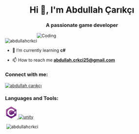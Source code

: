 <h1 align="center">Hi 👋, I'm Abdullah Çarıkçı</h1>
<h3 align="center">A passionate game developer</h3>

<img align="right" alt="Coding" width="400" src="https://i.pinimg.com/originals/e4/26/70/e426702edf874b181aced1e2fa5c6cde.gif">

<p align="left"> <img src="https://komarev.com/ghpvc/?username=abdullahcrkci&label=Profile%20views&color=0e75b6&style=flat" alt="abdullahcrkci" /> </p>

- 🌱 I’m currently learning **c#**

- 📫 How to reach me **abdullah.crkci25@gmail.com**

<h3 align="left">Connect with me:</h3>
<p align="left">
<a href="https://linkedin.com/in/abdullah-carikci" target="blank"><img align="center" src="https://raw.githubusercontent.com/rahuldkjain/github-profile-readme-generator/master/src/images/icons/Social/linked-in-alt.svg" alt="abdullah çarıkçı" height="30" width="40" /></a>
</p>

<h3 align="left">Languages and Tools:</h3>
<p align="left"> <a href="https://www.w3schools.com/cs/" target="_blank" rel="noreferrer"> <img src="https://raw.githubusercontent.com/devicons/devicon/master/icons/csharp/csharp-original.svg" alt="csharp" width="40" height="40"/> </a> <a href="https://unity.com/" target="_blank" rel="noreferrer"> <img src="https://www.vectorlogo.zone/logos/unity3d/unity3d-icon.svg" alt="unity" width="40" height="40"/> </a> </p>

<p>&nbsp;<img align="center" src="https://github-readme-stats.vercel.app/api?username=abdullahcrkci&show_icons=true&locale=en" alt="abdullahcrkci" /></p>
